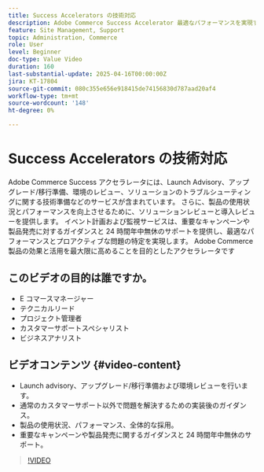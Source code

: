 ```yaml
---
title: Success Accelerators の技術対応
description: Adobe Commerce Success Accelerator 最適なパフォーマンスを実現するための、技術的な対応、ソリューションレビュー、イベント計画、24 時間年中無休の監視です。
feature: Site Management, Support
topic: Administration, Commerce
role: User
level: Beginner
doc-type: Value Video
duration: 160
last-substantial-update: 2025-04-16T00:00:00Z
jira: KT-17804
source-git-commit: 080c355e656e918415de74156830d787aad20af4
workflow-type: tm+mt
source-wordcount: '148'
ht-degree: 0%

---
```



# Success Accelerators の技術対応

Adobe Commerce Success アクセラレータには、Launch Advisory、アップグレード/移行準備、環境のレビュー、ソリューションのトラブルシューティングに関する技術準備などのサービスが含まれています。 さらに、製品の使用状況とパフォーマンスを向上させるために、ソリューションレビューと導入レビューを提供します。 イベント計画および監視サービスは、重要なキャンペーンや製品発売に対するガイダンスと 24 時間年中無休のサポートを提供し、最適なパフォーマンスとプロアクティブな問題の特定を実現します。 Adobe Commerce製品の効果と活用を最大限に高めることを目的としたアクセラレータです

## このビデオの目的は誰ですか。

* E コマースマネージャー
* テクニカルリード
* プロジェクト管理者
* カスタマーサポートスペシャリスト
* ビジネスアナリスト

## ビデオコンテンツ {#video-content}

* Launch advisory、アップグレード/移行準備および環境レビューを行います。
* 通常のカスタマーサポート以外で問題を解決するための実装後のガイダンス。
* 製品の使用状況、パフォーマンス、全体的な採用。
* 重要なキャンペーンや製品発売に関するガイダンスと 24 時間年中無休のサポート。

>[!VIDEO](https://video.tv.adobe.com/v/3457655/?learn=on&enablevpops)
